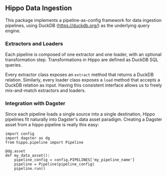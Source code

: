 ## Hippo Data Ingestion

This package implements a pipeline-as-config framework for data ingestion pipelines, using DuckDB (https://duckdb.org/) as the underlying query engine.

### Extractors and Loaders

Each pipeline is composed of one extractor and one loader, with an optional transformation step. Transformations in Hippo are defined as DuckDB SQL queries.

Every extractor class exposes an ```extract``` method that returns a DuckDB relation. Similarly, every loader class exposes a ```load``` method that accepts a DuckDB relation as input. Having this consistent interface allows us to freely mix-and-match extractors and loaders.

### Integration with Dagster

Since each pipeline loads a single source into a single destination, Hippo pipelines fit naturally into Dagster's data asset paradigm. Creating a Dagster asset from a hippo pipeline is really this easy:

```
import config
import dagster as dg
from hippo.pipeline import Pipeline

@dg.asset
def my_data_asset():
    pipeline_config = config.PIPELINES['my_pipeline_name']
    pipeline = Pipeline(pipeline_config)
    pipeline.run()
```
